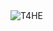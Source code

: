 <img src="https://github.com/maffpt/Hubitat/Nuki Smart Lock 2.0/icons/Hubitat-logo.jpg" alt="T4HE"/>

